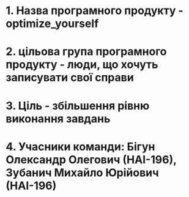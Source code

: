 # 1. Назва програмного продукту - optimize_yourself
# 2. цільова група програмного продукту - люди, що хочуть записувати свої справи
# 3. Ціль - збільшення рівню виконання завдань
# 4. Учасники команди: Бігун Олександр Олегович (НАІ-196), Зубанич Михайло Юрійович (НАІ-196)
